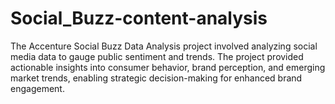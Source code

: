 # Social_Buzz-content-analysis
The Accenture Social Buzz Data Analysis project involved analyzing social media data to gauge public sentiment and trends. The project provided actionable insights into consumer behavior, brand perception, and emerging market trends, enabling strategic decision-making for enhanced brand engagement.

